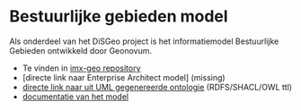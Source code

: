 # Bestuurlijke gebieden model
Als onderdeel van het DiSGeo project is het informatiemodel Bestuurlijke Gebieden ontwikkeld door Geonovum. 


- Te vinden in [imx-geo repository](https://github.com/Geonovum/disgeo-im/)
- [directe link naar Enterprise Architect model] (missing)
- [directe link naar uit UML gegenereerde ontologie](https://github.com/Geonovum/disgeo-im/blob/main/rdf/20221207-mim-ld-disgeo-bestuurlijke-gebieden.ttl) (RDFS/SHACL/OWL ttl)
- [documentatie van het model](https://geonovum.github.io/disgeo-im/)
